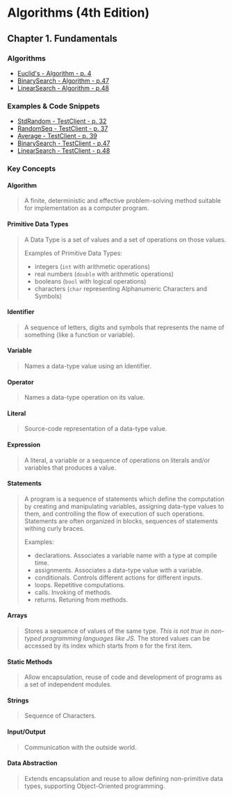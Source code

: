 # Algorithms (4th Edition)

## Chapter 1. Fundamentals

### Algorithms

* [Euclid's - Algorithm - p. 4](/src/algorithms/euclidean/euclidean.js)
* [BinarySearch - Algorithm - p.47](/src/algorithms/binary-search/binary-search.js)
* [LinearSearch - Algorithm - p.48](/src/algorithms/linear-search/linear-search.js)

### Examples & Code Snippets

* [StdRandom - TestClient - p. 32](/src/examples/test-clients/std-random.client.js)
* [RandomSeq - TestClient - p. 37](/src/examples/test-clients/random-seq.client.js)
* [Average - TestClient - p. 39](/src/examples/test-clients/average.client.js)
* [BinarySearch - TestClient - p.47](/src/examples/test-clients/binary-search.client.js)
* [LinearSearch - TestClient - p.48](/src/examples/test-clients/linear-search.client.js)

### Key Concepts

#### Algorithm

> A finite, deterministic and effective problem-solving method suitable for implementation as a computer program.

#### Primitive Data Types

> A Data Type is a set of values and a set of operations on those values.
>
> Examples of Primitive Data Types:
>
> * integers (`int` with arithmetic operations)
> * real numbers (`double` with arithmetic operations)
> * booleans (`bool` with logical operations)
> * characters (`char` representing Alphanumeric Characters and Symbols)

#### Identifier

> A sequence of letters, digits and symbols that represents the name of something (like a function or variable).

#### Variable

> Names a data-type value using an Identifier.

#### Operator

> Names a data-type operation on its value.

#### Literal

> Source-code representation of a data-type value.

#### Expression

> A literal, a variable or a sequence of operations on literals and/or variables that produces a value.

#### Statements

> A program is a sequence of statements which define the computation by creating and manipulating variables, assigning data-type values to them, and controlling the flow of execution of such operations. Statements are often organized in blocks, sequences of statements withing curly braces.
>
> Examples:
>
> * declarations. Associates a variable name with a type at compile time.
> * assignments. Associates a data-type value with a variable.
> * conditionals. Controls different actions for different inputs.
> * loops. Repetitive computations.
> * calls. Invoking of methods.
> * returns. Retuning from methods.

#### Arrays

> Stores a sequence of values of the same type. _This is not true in non-typed programming languages like JS._ The stored values can be accessed by its index which starts from `0` for the first item.

#### Static Methods

> Allow encapsulation, reuse of code and development of programs as a set of independent modules.

#### Strings

> Sequence of Characters.

#### Input/Output

> Communication with the outside world.

#### Data Abstraction

> Extends encapsulation and reuse to allow defining non-primitive data types, supporting Object-Oriented programming.
